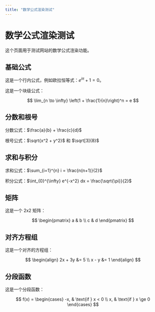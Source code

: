 ```yaml
---
title: "数学公式渲染测试"
---
```


# 数学公式渲染测试

这个页面用于测试网站的数学公式渲染功能。

## 基础公式

这是一个行内公式，例如欧拉恒等式：$e^{i\pi} + 1 = 0$。

这是一个块级公式：

$$
\lim_{n \to \infty} \left(1 + \frac{1}{n}\right)^n = e
$$

## 分数和根号

分数公式：$\frac{a}{b} + \frac{c}{d}$

根号公式：$\sqrt{x^2 + y^2}$ 和 $\sqrt[3]{8}$

## 求和与积分

求和公式：$\sum_{i=1}^{n} i = \frac{n(n+1)}{2}$

积分公式：$\int_{0}^{\infty} e^{-x^2} dx = \frac{\sqrt{\pi}}{2}$

## 矩阵

这是一个 2x2 矩阵：

$$
\begin{pmatrix}
a & b \\
c & d
\end{pmatrix}
$$

## 对齐方程组

这是一个对齐的方程组：

$$
\begin{align}
2x + 3y &= 5 \\
x - y &= 1
\end{align}
$$

## 分段函数

这是一个分段函数：

$$
f(x) = \begin{cases}
-x, & \text{if } x < 0 \\
x, & \text{if } x \ge 0
\end{cases}
$$